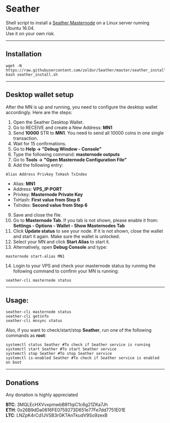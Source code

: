 # Seather
Shell script to install a [Seather Masternode](http://seather.online/) on a Linux server running Ubuntu 16.04.  
Use it on your own risk.  
***

## Installation
```
wget -N https://raw.githubusercontent.com/zoldur/Seather/master/seather_install.sh
bash seather_install.sh
```
***

## Desktop wallet setup  

After the MN is up and running, you need to configure the desktop wallet accordingly. Here are the steps:  
1. Open the Seather Desktop Wallet.  
2. Go to RECEIVE and create a New Address: **MN1**  
3. Send **10000** STR to **MN1**. You need to send all 10000 coins in one single transaction.
4. Wait for 15 confirmations.  
5. Go to **Help -> "Debug Window - Console"**  
6. Type the following command: **masternode outputs**  
7. Go to  **Tools -> "Open Masternode Configuration File"**
8. Add the following entry:
```
Alias Address Privkey TxHash TxIndex
```
* Alias: **MN1**
* Address: **VPS_IP:PORT**
* Privkey: **Masternode Private Key**
* TxHash: **First value from Step 6**
* TxIndex:  **Second value from Step 6**
9. Save and close the file.
10. Go to **Masternode Tab**. If you tab is not shown, please enable it from: **Settings - Options - Wallet - Show Masternodes Tab**
11. Click **Update status** to see your node. If it is not shown, close the wallet and start it again. Make sure the wallet is unlocked.
12. Select your MN and click **Start Alias** to start it.
13. Alternatively, open **Debug Console** and type:
```
masternode start-alias MN1
```
14. Login to your VPS and check your masternode status by running the following command to confirm your MN is running:
```
seather-cli masternode status
```
***

## Usage:
```
seather-cli masternode status
seather-cli getinfo
seather-cli mnsync status
```
Also, if you want to check/start/stop **Seather**, run one of the following commands as **root**:

```
systemctl status Seather #To check if Seather service is running  
systemctl start Seather #To start Seather service  
systemctl stop Seather #To stop Seather service  
systemctl is-enabled Seather #To check if Seather service is enabled on boot  
```  
***

## Donations

Any donation is highly appreciated

**BTC**: 3MQLEcHXVvxpmwbB811qiC1c6g21ZKa7Jh  
**ETH**: 0x26B9dDa0616FE0759273D651e77Fe7dd7751E01E  
**LTC**: LNZpK4rCd1JVSB3rGKTAnTkudV9So9zexB  
